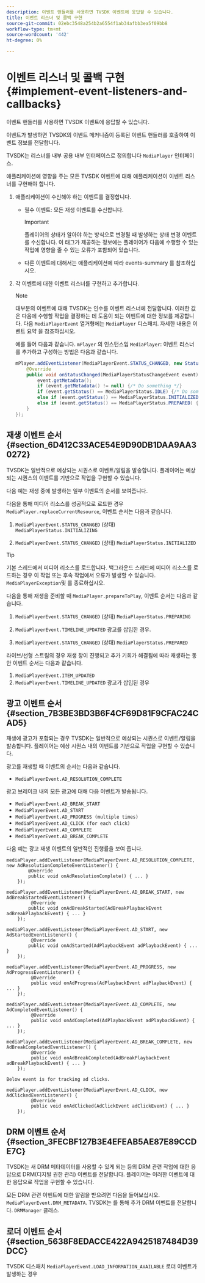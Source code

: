 ```yaml
---
description: 이벤트 핸들러를 사용하면 TVSDK 이벤트에 응답할 수 있습니다.
title: 이벤트 리스너 및 콜백 구현
source-git-commit: 02ebc3548a254b2a6554f1ab34afbb3ea5f09bb8
workflow-type: tm+mt
source-wordcount: '442'
ht-degree: 0%

---
```


# 이벤트 리스너 및 콜백 구현 {#implement-event-listeners-and-callbacks}

이벤트 핸들러를 사용하면 TVSDK 이벤트에 응답할 수 있습니다.

이벤트가 발생하면 TVSDK의 이벤트 메커니즘이 등록된 이벤트 핸들러를 호출하여 이벤트 정보를 전달합니다.

TVSDK는 리스너를 내부 공용 내부 인터페이스로 정의합니다 `MediaPlayer` 인터페이스.

애플리케이션에 영향을 주는 모든 TVSDK 이벤트에 대해 애플리케이션이 이벤트 리스너를 구현해야 합니다.

1. 애플리케이션이 수신해야 하는 이벤트를 결정합니다.

   * 필수 이벤트: 모든 재생 이벤트를 수신합니다.

     >[!IMPORTANT]
     >
     >플레이어의 상태가 알아야 하는 방식으로 변경될 때 발생하는 상태 변경 이벤트를 수신합니다. 이 태그가 제공하는 정보에는 플레이어가 다음에 수행할 수 있는 작업에 영향을 줄 수 있는 오류가 포함되어 있습니다.

   * 다른 이벤트에 대해서는 애플리케이션에 따라 events-summary 를 참조하십시오.

1. 각 이벤트에 대한 이벤트 리스너를 구현하고 추가합니다.

   >[!NOTE]
   >
   >대부분의 이벤트에 대해 TVSDK는 인수를 이벤트 리스너에 전달합니다. 이러한 값은 다음에 수행할 작업을 결정하는 데 도움이 되는 이벤트에 대한 정보를 제공합니다. 다음 `MediaPlayerEvent` 열거형에는 `MediaPlayer` 디스패치. 자세한 내용은 이벤트 요약 을 참조하십시오.

   예를 들어 다음과 같습니다. `mPlayer` 의 인스턴스임 `MediaPlayer`: 이벤트 리스너를 추가하고 구성하는 방법은 다음과 같습니다.

   ```java
   mPlayer.addEventListener(MediaPlayerEvent.STATUS_CHANGED, new StatusChangeEventListener() { 
       @Override 
       public void onStatusChanged(MediaPlayerStatusChangeEvent event) { 
           event.getMetadata(); 
           if (event.getMetadata() != null) {/* Do something */} 
           if (event.getStatus() == MediaPlayerStatus.IDLE) {/* Do something */} 
           else if (event.getStatus() == MediaPlayerStatus.INITIALIZED) {/* Do something */} 
           else if (event.getStatus() == MediaPlayerStatus.PREPARED) {/* Do something */} 
       } 
   }); 
   ```

## 재생 이벤트 순서 {#section_6D412C33ACE54E9D90DB1DAA9AA30272}

TVSDK는 일반적으로 예상되는 시퀀스로 이벤트/알림을 발송합니다. 플레이어는 예상되는 시퀀스의 이벤트를 기반으로 작업을 구현할 수 있습니다.

다음 예는 재생 중에 발생하는 일부 이벤트의 순서를 보여줍니다.

다음을 통해 미디어 리소스를 성공적으로 로드한 경우 `MediaPlayer.replaceCurrentResource`, 이벤트 순서는 다음과 같습니다.

1. `MediaPlayerEvent.STATUS_CHANGED` (상태) `MediaPlayerStatus.INITIALIZING`

1. `MediaPlayerEvent.STATUS_CHANGED` (상태) `MediaPlayerStatus.INITIALIZED`

>[!TIP]
>
>기본 스레드에서 미디어 리소스를 로드합니다. 백그라운드 스레드에 미디어 리소스를 로드하는 경우 이 작업 또는 후속 작업에서 오류가 발생할 수 있습니다. `MediaPlayerException`및 를 종료하십시오.

다음을 통해 재생을 준비할 때 `MediaPlayer.prepareToPlay`, 이벤트 순서는 다음과 같습니다.

1. `MediaPlayerEvent.STATUS_CHANGED` (상태) `MediaPlayerStatus.PREPARING`

1. `MediaPlayerEvent.TIMELINE_UPDATED` 광고를 삽입한 경우.
1. `MediaPlayerEvent.STATUS_CHANGED` (상태) `MediaPlayerStatus.PREPARED`

라이브/선형 스트림의 경우 재생 창이 진행되고 추가 기회가 해결됨에 따라 재생하는 동안 이벤트 순서는 다음과 같습니다.

1. `MediaPlayerEvent.ITEM_UPDATED`
1. `MediaPlayerEvent.TIMELINE_UPDATED` 광고가 삽입된 경우

## 광고 이벤트 순서 {#section_7B3BE3BD3B6F4CF69D81F9CFAC24CAD5}

재생에 광고가 포함되는 경우 TVSDK는 일반적으로 예상되는 시퀀스로 이벤트/알림을 발송합니다. 플레이어는 예상 시퀀스 내의 이벤트를 기반으로 작업을 구현할 수 있습니다.

광고를 재생할 때 이벤트의 순서는 다음과 같습니다.

* `MediaPlayerEvent.AD_RESOLUTION_COMPLETE`

광고 브레이크 내의 모든 광고에 대해 다음 이벤트가 발송됩니다.

* `MediaPlayerEvent.AD_BREAK_START`
* `MediaPlayerEvent.AD_START`
* `MediaPlayerEvent.AD_PROGRESS (multiple times)`
* `MediaPlayerEvent.AD_CLICK (for each click)`
* `MediaPlayerEvent.AD_COMPLETE`
* `MediaPlayerEvent.AD_BREAK_COMPLETE`

다음 예는 광고 재생 이벤트의 일반적인 진행률을 보여 줍니다.

```
mediaPlayer.addEventListener(MediaPlayerEvent.AD_RESOLUTION_COMPLETE, new AdResolutionCompleteEventListener() { 
        @Override 
        public void onAdResolutionComplete() { ... } 
    }); 
 
mediaPlayer.addEventListener(MediaPlayerEvent.AD_BREAK_START, new AdBreakStartedEventListener() { 
         @Override 
        public void onAdBreakStarted(AdBreakPlaybackEvent adBreakPlaybackEvent) { ... } 
    }); 
 
mediaPlayer.addEventListener(MediaPlayerEvent.AD_START, new AdStartedEventListener() { 
         @Override 
        public void onAdStarted(AdPlaybackEvent adPlaybackEvent) { ... } 
    }); 
 
mediaPlayer.addEventListener(MediaPlayerEvent.AD_PROGRESS, new AdProgressEventListener() { 
         @Override 
         public void onAdProgress(AdPlaybackEvent adPlaybackEvent) { ... } 
    }); 
 
mediaPlayer.addEventListener(MediaPlayerEvent.AD_COMPLETE, new AdCompletedEventListener() { 
         @Override 
         public void onAdCompleted(AdPlaybackEvent adPlaybackEvent) { ... } 
    }); 
 
mediaPlayer.addEventListener(MediaPlayerEvent.AD_BREAK_COMPLETE, new AdBreakCompletedEventListener() { 
         @Override 
         public void onAdBreakCompleted(AdBreakPlaybackEvent adBreakPlaybackEvent) { ... } 
    }); 
 
Below event is for tracking ad clicks. 
 
mediaPlayer.addEventListener(MediaPlayerEvent.AD_CLICK, new AdClickedEventListener() { 
         @Override 
         public void onAdClicked(AdClickEvent adClickEvent) { ... } 
    });
```

## DRM 이벤트 순서 {#section_3FECBF127B3E4EFEAB5AE87E89CCDE7C}

TVSDK는 새 DRM 메타데이터를 사용할 수 있게 되는 등의 DRM 관련 작업에 대한 응답으로 DRM(디지털 권한 관리) 이벤트를 전달합니다. 플레이어는 이러한 이벤트에 대한 응답으로 작업을 구현할 수 있습니다.

모든 DRM 관련 이벤트에 대한 알림을 받으려면 다음을 들어보십시오. `MediaPlayerEvent.DRM_METADATA`. TVSDK는 를 통해 추가 DRM 이벤트를 전달합니다. `DRMManager` 클래스.

## 로더 이벤트 순서 {#section_5638F8EDACCE422A9425187484D39DCC}

TVSDK 디스패치 `MediaPlayerEvent.LOAD_INFORMATION_AVAILABLE` 로더 이벤트가 발생하는 경우
